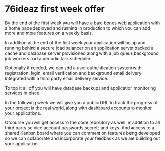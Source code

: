 # 76ideaz first week offer

By the end of the first week you will have a bare bones web application with a home page deployed and running in production to which you can add more and more features on a weekly basis.

In addition at the end of the first week your application will be up and running behind a secure load balancer on an application server backed a cache and database server provisioned along with a job queue,background job workers and a periodic task scheduler.

Optionally if needed, we can add a user authentication system with registration, login, email verification and background email delivery integrated with a third party email delivery service.

To top it all off you will have database backups and application monitoring services in place.

In the following week we will give you a public URL to track the progress of your project in the real world, along with dashboard accounts to monitor your applications.

Ofcourse you will get access to the code repository as well, in addition to all third party service account passwords,secrets and keys.
And access to a shared Kanban board where you can comment on features being developed so we can collaborate and incorporate your feedback as we are building out your application.